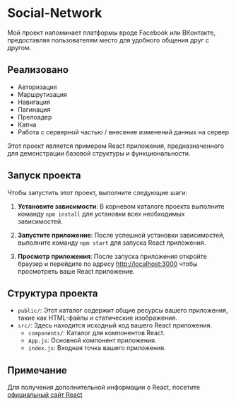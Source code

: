 # Social-Network

Мой проект напоминает платформы вроде Facebook или ВКонтакте, предоставляя пользователям место для удобного общения друг с другом. 

## Реализовано

- Авторизация
- Маршрутизация
- Навигация
- Пагинация
- Прелоадер
- Капча
- Работа с серверной частью / внесение изменений данных на сервер

Этот проект является примером React приложения, предназначенного для демонстрации базовой структуры и функциональности.

## Запуск проекта

Чтобы запустить этот проект, выполните следующие шаги:

1. **Установите зависимости**: В корневом каталоге проекта выполните команду `npm install` для установки всех необходимых зависимостей.

2. **Запустите приложение**: После успешной установки зависимостей, выполните команду `npm start` для запуска React приложения.

3. **Просмотр приложения**: После запуска приложения откройте браузер и перейдите по адресу [http://localhost:3000](http://localhost:3000) чтобы просмотреть ваше React приложение.

## Структура проекта

- `public/`: Этот каталог содержит общие ресурсы вашего приложения, такие как HTML-файлы и статические изображения.
- `src/`: Здесь находится исходный код вашего React приложения.
  - `components/`: Каталог для компонентов React.
  - `App.js`: Основной компонент приложения.
  - `index.js`: Входная точка вашего приложения.

## Примечание

Для получения дополнительной информации о React, посетите [официальный сайт React](https://reactjs.org/)
